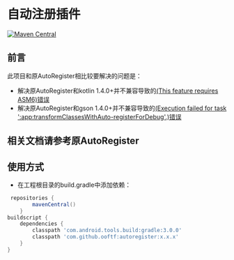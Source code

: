# 自动注册插件
[![Maven Central](https://maven-badges.herokuapp.com/maven-central/com.github.ooftf/autoregister/badge.svg)](https://maven-badges.herokuapp.com/maven-central/com.github.ooftf/autoregister)
## 前言

此项目和原AutoRegister相比较要解决的问题是：

* 解决原AutoRegister和kotlin 1.4.0+并不兼容导致的[(This feature requires ASM6)错误](https://github.com/luckybilly/AutoRegister/issues/29)
* 解决原AutoRegister和gson 1.4.0+并不兼容导致的[(Execution failed for task ':app:transformClassesWithAuto-registerForDebug'.)错误](https://github.com/luckybilly/AutoRegister/issues/23)

## 相关文档请参考原AutoRegister

## 使用方式

- 在工程根目录的build.gradle中添加依赖：
```groovy
 repositories {
        mavenCentral()
    }
buildscript {
    dependencies {
        classpath 'com.android.tools.build:gradle:3.0.0'
        classpath 'com.github.ooftf:autoregister:x.x.x'
    }
}
```
    

    

